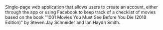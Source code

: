 Single-page web application that allows users to create an account, either through the app or using Facebook to keep track of a checklist of movies based on the book "1001 Movies You Must See Before You Die (2018 Edition)" by Steven Jay Schneider and Ian Haydn Smith.